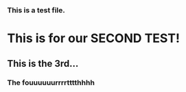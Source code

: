 ### This is a test file.
# This is for our SECOND TEST!
## This is the 3rd...
### The fouuuuuurrrrtttthhhh